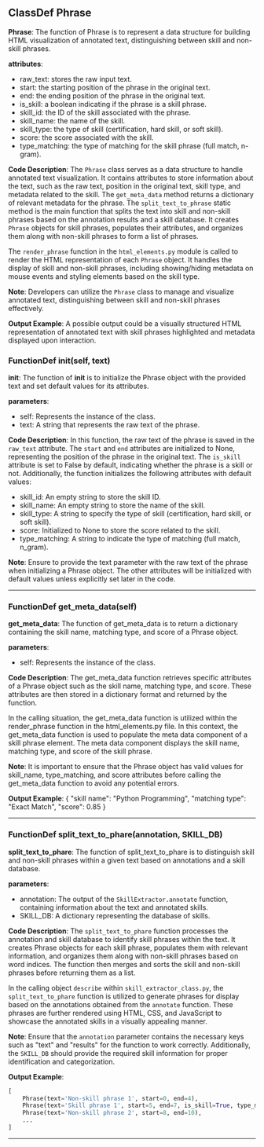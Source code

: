 ## ClassDef Phrase
**Phrase**: The function of Phrase is to represent a data structure for building HTML visualization of annotated text, distinguishing between skill and non-skill phrases.

**attributes**:
- raw_text: stores the raw input text.
- start: the starting position of the phrase in the original text.
- end: the ending position of the phrase in the original text.
- is_skill: a boolean indicating if the phrase is a skill phrase.
- skill_id: the ID of the skill associated with the phrase.
- skill_name: the name of the skill.
- skill_type: the type of skill (certification, hard skill, or soft skill).
- score: the score associated with the skill.
- type_matching: the type of matching for the skill phrase (full match, n-gram).

**Code Description**:
The `Phrase` class serves as a data structure to handle annotated text visualization. It contains attributes to store information about the text, such as the raw text, position in the original text, skill type, and metadata related to the skill. The `get_meta_data` method returns a dictionary of relevant metadata for the phrase. The `split_text_to_phrase` static method is the main function that splits the text into skill and non-skill phrases based on the annotation results and a skill database. It creates `Phrase` objects for skill phrases, populates their attributes, and organizes them along with non-skill phrases to form a list of phrases.

The `render_phrase` function in the `html_elements.py` module is called to render the HTML representation of each `Phrase` object. It handles the display of skill and non-skill phrases, including showing/hiding metadata on mouse events and styling elements based on the skill type.

**Note**:
Developers can utilize the `Phrase` class to manage and visualize annotated text, distinguishing between skill and non-skill phrases effectively.

**Output Example**:
A possible output could be a visually structured HTML representation of annotated text with skill phrases highlighted and metadata displayed upon interaction.
### FunctionDef __init__(self, text)
**__init__**: The function of __init__ is to initialize the Phrase object with the provided text and set default values for its attributes.

**parameters**:
- self: Represents the instance of the class.
- text: A string that represents the raw text of the phrase.

**Code Description**:
In this function, the raw text of the phrase is saved in the `raw_text` attribute. The `start` and `end` attributes are initialized to None, representing the position of the phrase in the original text. The `is_skill` attribute is set to False by default, indicating whether the phrase is a skill or not. Additionally, the function initializes the following attributes with default values:
- skill_id: An empty string to store the skill ID.
- skill_name: An empty string to store the name of the skill.
- skill_type: A string to specify the type of skill (certification, hard skill, or soft skill).
- score: Initialized to None to store the score related to the skill.
- type_matching: A string to indicate the type of matching (full match, n_gram).

**Note**: Ensure to provide the text parameter with the raw text of the phrase when initializing a Phrase object. The other attributes will be initialized with default values unless explicitly set later in the code.
***
### FunctionDef get_meta_data(self)
**get_meta_data**: The function of get_meta_data is to return a dictionary containing the skill name, matching type, and score of a Phrase object.

**parameters**: 
- self: Represents the instance of the class.

**Code Description**: The get_meta_data function retrieves specific attributes of a Phrase object such as the skill name, matching type, and score. These attributes are then stored in a dictionary format and returned by the function.

In the calling situation, the get_meta_data function is utilized within the render_phrase function in the html_elements.py file. In this context, the get_meta_data function is used to populate the meta data component of a skill phrase element. The meta data component displays the skill name, matching type, and score of the skill phrase.

**Note**: It is important to ensure that the Phrase object has valid values for skill_name, type_matching, and score attributes before calling the get_meta_data function to avoid any potential errors.

**Output Example**: 
{
    "skill name": "Python Programming",
    "matching type": "Exact Match",
    "score": 0.85
}
***
### FunctionDef split_text_to_phare(annotation, SKILL_DB)
**split_text_to_phare**: The function of split_text_to_phare is to distinguish skill and non-skill phrases within a given text based on annotations and a skill database.

**parameters**:
- annotation: The output of the ``SkillExtractor.annotate`` function, containing information about the text and annotated skills.
- SKILL_DB: A dictionary representing the database of skills.

**Code Description**:
The `split_text_to_phare` function processes the annotation and skill database to identify skill phrases within the text. It creates Phrase objects for each skill phrase, populates them with relevant information, and organizes them along with non-skill phrases based on word indices. The function then merges and sorts the skill and non-skill phrases before returning them as a list.

In the calling object `describe` within `skill_extractor_class.py`, the `split_text_to_phare` function is utilized to generate phrases for display based on the annotations obtained from the `annotate` function. These phrases are further rendered using HTML, CSS, and JavaScript to showcase the annotated skills in a visually appealing manner.

**Note**: Ensure that the `annotation` parameter contains the necessary keys such as "text" and "results" for the function to work correctly. Additionally, the `SKILL_DB` should provide the required skill information for proper identification and categorization.

**Output Example**:
```python
[
    Phrase(text='Non-skill phrase 1', start=0, end=4),
    Phrase(text='Skill phrase 1', start=5, end=7, is_skill=True, type_matching='type', skill_id='123', skill_name='Skill A', skill_type='Type A', score=0.9),
    Phrase(text='Non-skill phrase 2', start=8, end=10),
    ...
]
```
***
